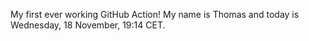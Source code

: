 My first ever working GitHub Action!
My name is Thomas and today is Wednesday, 18 November, 19:14 CET. 
